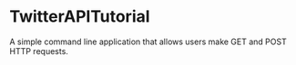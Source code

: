 # TwitterAPITutorial
A simple command line application that allows users make GET and POST HTTP requests.
